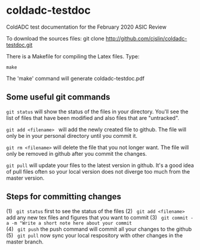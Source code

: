 # coldadc-testdoc
ColdADC test documentation for the February 2020 ASIC Review


To download the sources files:
  git clone http://github.com/cjslin/coldadc-testdoc.git



There is a Makefile for compiling the Latex files. Type:
``` 
make
```
The 'make' command will generate coldadc-testdoc.pdf

## Some useful git commands

```git status``` will show the status of the files in your directory. You'll see the list of files that have been modified and also files that are "untracked".

```git add <filename> ``` will add the newly created file to github. The file will only be in your personal directory until you commit it.

```git rm <filename>``` will delete the file that you not longer want. The file will only be removed in github after you commit the changes.

```git pull``` will update your files to the latest version in github. It's a good idea of pull files often so your local version does not diverge too much from the master version.

## Steps for committing changes
(1) ``` git status``` first to see the status of the files
(2) ``` git add <filename>``` add any new tex files and figures that you want to commit
(3) ``` git commit -a -m "Write a short note here about your commit```   
(4) ``` git push``` the push command will commit all your changes to the github
(5) ``` git pull``` now sync your local respository with other changes in the master branch.
